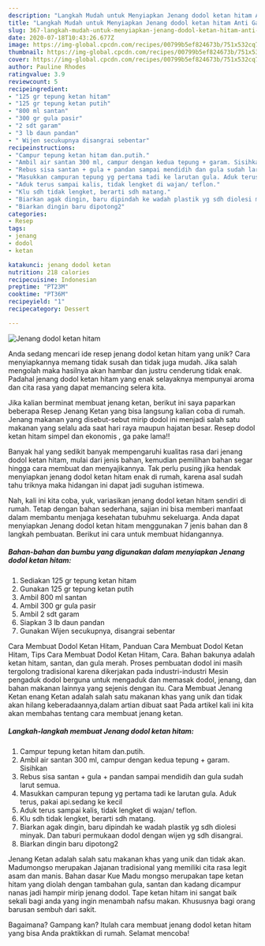 ```yaml
---
description: "Langkah Mudah untuk Menyiapkan Jenang dodol ketan hitam Anti Gagal"
title: "Langkah Mudah untuk Menyiapkan Jenang dodol ketan hitam Anti Gagal"
slug: 367-langkah-mudah-untuk-menyiapkan-jenang-dodol-ketan-hitam-anti-gagal
date: 2020-07-18T10:43:26.677Z
image: https://img-global.cpcdn.com/recipes/00799b5ef824673b/751x532cq70/jenang-dodol-ketan-hitam-foto-resep-utama.jpg
thumbnail: https://img-global.cpcdn.com/recipes/00799b5ef824673b/751x532cq70/jenang-dodol-ketan-hitam-foto-resep-utama.jpg
cover: https://img-global.cpcdn.com/recipes/00799b5ef824673b/751x532cq70/jenang-dodol-ketan-hitam-foto-resep-utama.jpg
author: Pauline Rhodes
ratingvalue: 3.9
reviewcount: 5
recipeingredient:
- "125 gr tepung ketan hitam"
- "125 gr tepung ketan putih"
- "800 ml santan"
- "300 gr gula pasir"
- "2 sdt garam"
- "3 lb daun pandan"
- " Wijen secukupnya disangrai sebentar"
recipeinstructions:
- "Campur tepung ketan hitam dan.putih."
- "Ambil air santan 300 ml, campur dengan kedua tepung + garam. Sisihkan"
- "Rebus sisa santan + gula + pandan sampai mendidih dan gula sudah larut semua."
- "Masukkan campuran tepung yg pertama tadi ke larutan gula. Aduk terus, pakai api.sedang ke kecil"
- "Aduk terus sampai kalis, tidak lengket di wajan/ teflon."
- "Klu sdh tidak lengket, berarti sdh matang."
- "Biarkan agak dingin, baru dipindah ke wadah plastik yg sdh diolesi minyak. Dan taburi permukaan dodol dengan wijen yg sdh disangrai."
- "Biarkan dingin baru dipotong2"
categories:
- Resep
tags:
- jenang
- dodol
- ketan

katakunci: jenang dodol ketan 
nutrition: 218 calories
recipecuisine: Indonesian
preptime: "PT23M"
cooktime: "PT36M"
recipeyield: "1"
recipecategory: Dessert

---
```



![Jenang dodol ketan hitam](https://img-global.cpcdn.com/recipes/00799b5ef824673b/751x532cq70/jenang-dodol-ketan-hitam-foto-resep-utama.jpg)

Anda sedang mencari ide resep jenang dodol ketan hitam yang unik? Cara menyiapkannya memang tidak susah dan tidak juga mudah. Jika salah mengolah maka hasilnya akan hambar dan justru cenderung tidak enak. Padahal jenang dodol ketan hitam yang enak selayaknya mempunyai aroma dan cita rasa yang dapat memancing selera kita.

Jika kalian berminat membuat jenang ketan, berikut ini saya paparkan beberapa Resep Jenang Ketan yang bisa langsung kalian coba di rumah. Jenang makanan yang disebut-sebut mirip dodol ini menjadi salah satu makanan yang selalu ada saat hari raya maupun hajatan besar. Resep dodol ketan hitam simpel dan ekonomis , ga pake lama!!

Banyak hal yang sedikit banyak mempengaruhi kualitas rasa dari jenang dodol ketan hitam, mulai dari jenis bahan, kemudian pemilihan bahan segar hingga cara membuat dan menyajikannya. Tak perlu pusing jika hendak menyiapkan jenang dodol ketan hitam enak di rumah, karena asal sudah tahu triknya maka hidangan ini dapat jadi suguhan istimewa.


Nah, kali ini kita coba, yuk, variasikan jenang dodol ketan hitam sendiri di rumah. Tetap dengan bahan sederhana, sajian ini bisa memberi manfaat dalam membantu menjaga kesehatan tubuhmu sekeluarga. Anda dapat menyiapkan Jenang dodol ketan hitam menggunakan 7 jenis bahan dan 8 langkah pembuatan. Berikut ini cara untuk membuat hidangannya.

<!--inarticleads1-->

##### Bahan-bahan dan bumbu yang digunakan dalam menyiapkan Jenang dodol ketan hitam:

1. Sediakan 125 gr tepung ketan hitam
1. Gunakan 125 gr tepung ketan putih
1. Ambil 800 ml santan
1. Ambil 300 gr gula pasir
1. Ambil 2 sdt garam
1. Siapkan 3 lb daun pandan
1. Gunakan  Wijen secukupnya, disangrai sebentar


Cara Membuat Dodol Ketan Hitam, Panduan Cara Membuat Dodol Ketan Hitam, Tips Cara Membuat Dodol Ketan Hitam, Cara. Bahan bakunya adalah ketan hitam, santan, dan gula merah. Proses pembuatan dodol ini masih tergolong tradisional karena dikerjakan pada industri-industri Mesin pengaduk dodol berguna untuk mengaduk dan memasak dodol, jenang, dan bahan makanan lainnya yang sejenis dengan itu. Cara Membuat Jenang Ketan enang Ketan adalah salah satu makanan khas yang unik dan tidak akan hilang keberadaannya,dalam artian dibuat saat Pada artikel kali ini kita akan membahas tentang cara membuat jenang ketan. 

<!--inarticleads2-->

##### Langkah-langkah membuat Jenang dodol ketan hitam:

1. Campur tepung ketan hitam dan.putih.
1. Ambil air santan 300 ml, campur dengan kedua tepung + garam. Sisihkan
1. Rebus sisa santan + gula + pandan sampai mendidih dan gula sudah larut semua.
1. Masukkan campuran tepung yg pertama tadi ke larutan gula. Aduk terus, pakai api.sedang ke kecil
1. Aduk terus sampai kalis, tidak lengket di wajan/ teflon.
1. Klu sdh tidak lengket, berarti sdh matang.
1. Biarkan agak dingin, baru dipindah ke wadah plastik yg sdh diolesi minyak. Dan taburi permukaan dodol dengan wijen yg sdh disangrai.
1. Biarkan dingin baru dipotong2


Jenang Ketan adalah salah satu makanan khas yang unik dan tidak akan. Madumongso merupakan Jajanan tradisional yang memiliki cita rasa legit asam dan manis. Bahan dasar Kue Madu mongso merupakan tape ketan hitam yang diolah dengan tambahan gula, santan dan kadang dicampur nanas jadi hampir mirip jenang dodol. Tape ketan hitam ini sangat baik sekali bagi anda yang ingin menambah nafsu makan. Khususnya bagi orang barusan sembuh dari sakit. 

Bagaimana? Gampang kan? Itulah cara membuat jenang dodol ketan hitam yang bisa Anda praktikkan di rumah. Selamat mencoba!
